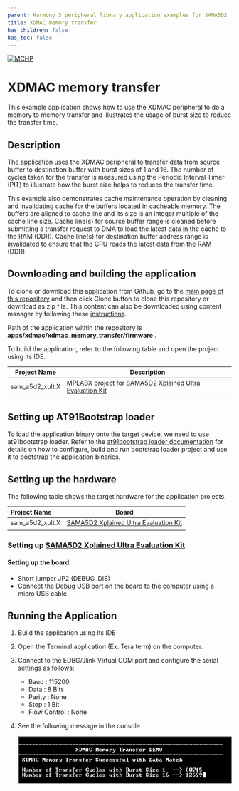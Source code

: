 ```yaml
---
parent: Harmony 3 peripheral library application examples for SAMA5D2 family
title: XDMAC memory transfer 
has_children: false
has_toc: false
---
```


[![MCHP](https://www.microchip.com/ResourcePackages/Microchip/assets/dist/images/logo.png)](https://www.microchip.com)

# XDMAC memory transfer

This example application shows how to use the XDMAC peripheral to do a memory to memory transfer and illustrates the usage of burst size to reduce the transfer time.

## Description

The application uses the XDMAC peripheral to transfer data from source buffer to destination buffer with burst sizes of 1 and 16. The number of cycles taken for the transfer is measured using the Periodic Interval Timer (PIT) to illustrate how the burst size helps to reduces the transfer time.

This example also demonstrates cache maintenance operation by cleaning and invalidating cache for the buffers located in cacheable memory. The buffers are aligned to cache line and its size is an integer multiple of the cache line size. Cache line(s) for source buffer range is cleaned before submitting a transfer request to DMA to load the latest data in the cache to the RAM (DDR). Cache line(s) for destination buffer address range is invalidated to ensure that the CPU reads the latest data from the RAM (DDR).

## Downloading and building the application

To clone or download this application from Github, go to the [main page of this repository](https://github.com/Microchip-MPLAB-Harmony/csp_apps_sam_a5d2) and then click Clone button to clone this repository or download as zip file.
This content can also be downloaded using content manager by following these [instructions](https://github.com/Microchip-MPLAB-Harmony/contentmanager/wiki).

Path of the application within the repository is **apps/xdmac/xdmac_memory_transfer/firmware** .

To build the application, refer to the following table and open the project using its IDE.

| Project Name      | Description                                    |
| ----------------- | ---------------------------------------------- |
| sam_a5d2_xult.X | MPLABX project for [SAMA5D2 Xplained Ultra Evaluation Kit](https://www.microchip.com/DevelopmentTools/ProductDetails/ATSAMA5D2C-XULT) |
|||

## Setting up AT91Bootstrap loader

To load the application binary onto the target device, we need to use at91bootstrap loader. Refer to the [at91bootstrap loader documentation](../../docs/readme_bootstrap.md) for details on how to configure, build and run bootstrap loader project and use it to bootstrap the application binaries.

## Setting up the hardware

The following table shows the target hardware for the application projects.

| Project Name| Board|
|:---------|:---------:|
| sam_a5d2_xult.X | [SAMA5D2 Xplained Ultra Evaluation Kit](https://www.microchip.com/DevelopmentTools/ProductDetails/ATSAMA5D2C-XULT) |
|||

### Setting up [SAMA5D2 Xplained Ultra Evaluation Kit](https://www.microchip.com/DevelopmentTools/ProductDetails/ATSAMA5D2C-XULT)

#### Setting up the board

- Short jumper JP2 (DEBUG_DIS)
- Connect the Debug USB port on the board to the computer using a micro USB cable

## Running the Application

1. Build the application using its IDE
2. Open the Terminal application (Ex.:Tera term) on the computer.
3. Connect to the EDBG/Jlink Virtual COM port and configure the serial settings as follows:
    - Baud : 115200
    - Data : 8 Bits
    - Parity : None
    - Stop : 1 Bit
    - Flow Control : None
4. See the following message in the console

    ![output](images/output_xdmac_memory_transfer.png)

